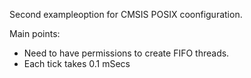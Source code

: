Second exampleoption for CMSIS POSIX coonfiguration.

Main points:
* Need to have permissions to create FIFO threads.
* Each tick takes 0.1 mSecs
